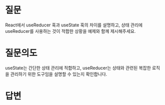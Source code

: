 # 질문
React에서 useReducer 훅과 useState 훅의 차이를 설명하고, 상태 관리에 useReducer를 사용하는 것이 적합한 상황을 예제와 함께 제시해주세요.

# 질문의도
useState는 간단한 상태 관리에 적합하고, useReducer는 상태와 관련된 복잡한 로직을 관리하기 위한 도구임을 설명할 수 있는지 확인합니다.

# 답변